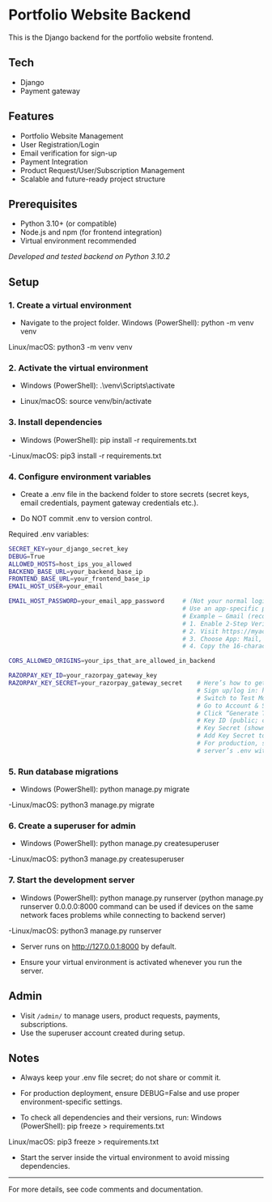 # Portfolio Website Backend

This is the Django backend for the portfolio website frontend.

## Tech
- Django
- Payment gateway

## Features
- Portfolio Website Management
- User Registration/Login
- Email verification for sign-up
- Payment Integration
- Product Request/User/Subscription Management
- Scalable and future-ready project structure

## Prerequisites

- Python 3.10+ (or compatible)
- Node.js and npm (for frontend integration)
- Virtual environment recommended

_Developed and tested backend on Python 3.10.2_

## Setup

### 1. Create a virtual environment
- Navigate to the project folder. 
Windows (PowerShell): 
python -m venv venv

Linux/macOS:
python3 -m venv venv

### 2. Activate the virtual environment
- Windows (PowerShell):
.\venv\Scripts\activate

- Linux/macOS:
source venv/bin/activate

### 3. Install dependencies
- Windows (PowerShell):
pip install -r requirements.txt

-Linux/macOS:
pip3 install -r requirements.txt

### 4. Configure environment variables
- Create a .env file in the backend folder to store secrets (secret keys, email credentials, payment gateway credentials etc.).

- Do NOT commit .env to version control.

Required .env variables:

```bash
SECRET_KEY=your_django_secret_key
DEBUG=True
ALLOWED_HOSTS=host_ips_you_allowed
BACKEND_BASE_URL=your_backend_base_ip
FRONTEND_BASE_URL=your_frontend_base_ip
EMAIL_HOST_USER=your_email

EMAIL_HOST_PASSWORD=your_email_app_password     # (Not your normal login password)
                                                # Use an app-specific password or SMTP API key from your email provider.
                                                # Example – Gmail (recommended for this setup):
                                                # 1. Enable 2-Step Verification on your Gmail account.
                                                # 2. Visit https://myaccount.google.com/apppasswords
                                                # 3. Choose App: Mail, Device: Other (or your choice)
                                                # 4. Copy the 16-character code (remove spaces when adding to .env)

CORS_ALLOWED_ORIGINS=your_ips_that_are_allowed_in_backend

RAZORPAY_KEY_ID=your_razorpay_gateway_key
RAZORPAY_KEY_SECRET=your_razorpay_gateway_secret    # Here’s how to get your Razorpay API keys (Key ID and Key Secret):
                                                    # Sign up/log in: https://dashboard.razorpay.com
                                                    # Switch to Test Mode (top-right toggle) for development.
                                                    # Go to Account & Settings → API Keys.
                                                    # Click “Generate Test Key.” You’ll see:
                                                    # Key ID (public; can be used on frontend)
                                                    # Key Secret (shown once; download/copy it now)
                                                    # Add Key Secret to backend .env
                                                    # For production, switch to Live Mode and “Generate Live Key,” then update the 
                                                    # server’s .env with the live values (do not mix test and live keys).
```

### 5. Run database migrations
- Windows (PowerShell):
python manage.py migrate

-Linux/macOS:
python3 manage.py migrate

### 6. Create a superuser for admin
- Windows (PowerShell):
python manage.py createsuperuser

-Linux/macOS:
python3 manage.py createsuperuser

### 7. Start the development server
- Windows (PowerShell):
python manage.py runserver
(python manage.py runserver 0.0.0.0:8000 command can be used if devices on the same network faces problems while connecting to backend server)

-Linux/macOS:
python3 manage.py runserver

- Server runs on http://127.0.0.1:8000 by default.

- Ensure your virtual environment is activated whenever you run the server.

## Admin
- Visit `/admin/` to manage users, product requests, payments, subscriptions.
- Use the superuser account created during setup.

## Notes
- Always keep your .env file secret; do not share or commit it.

- For production deployment, ensure DEBUG=False and use proper environment-specific settings.

- To check all dependencies and their versions, run:
Windows (PowerShell):
pip freeze > requirements.txt

Linux/macOS:
pip3 freeze > requirements.txt

- Start the server inside the virtual environment to avoid missing dependencies.

---

For more details, see code comments and documentation.
